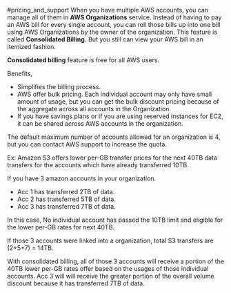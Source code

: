 #pricing_and_support 
When you have multiple AWS accounts, you can manage all of them in **AWS Organizations** service. 
Instead of having to pay an AWS bill for every single account, you can roll those bills up into one bill using AWS Organizations by the owner of the organization. This feature is called **Consolidated Billing.**
	But you still can view your AWS bill in an itemized fashion.

**Consolidated billing** feature is free for all AWS users. 

Benefits,
- Simplifies the billing process.
- AWS offer bulk pricing. 
	Each individual account may only have small amount of usage, but you can get the bulk discount pricing because of the aggregate across all accounts in the Organization.
- If you have savings plans or if you are using reserved instances for EC2, it can be shared across AWS accounts in the organization. 

The default maximum number of accounts allowed for an organization is 4, but you can contact AWS support to increase the quota. 

Ex: Amazon S3 offers lower per-GB transfer prices for the next 40TB data transfers for the accounts which have already transferred 10TB. 

If you have 3 amazon accounts in your organization.
- Acc 1 has transferred 2TB of data.
- Acc 2 has transferred 5TB of data.
- Acc 3 has transferred 7TB of data.

In this case,
No individual account has passed the 10TB limit and eligible for the lower per-GB rates for next 40TB.

If those 3 accounts were linked into a organization, 
total S3 transfers are (2+5+7) = 14TB.

With consolidated billing, all of those 3 accounts will receive a portion of the 40TB lower per-GB rates offer based on the usages of those individual accounts. 
	Acc 3 will will receive the greater portion of the overall volume discount because it has transferred 7TB of data.